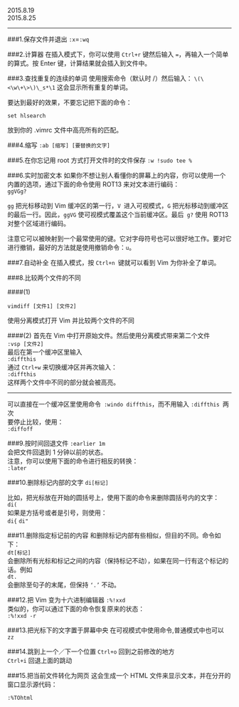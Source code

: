 2015.8.19    
2015.8.25

---

###1.保存文件并退出
`:x`=`:wq`

###2.计算器
在插入模式下，你可以使用 `Ctrl+r` 键然后输入 `=`，再输入一个简单的算式。按 Enter 键，计算结果就会插入到文件中。

###3.查找重复的连续的单词
使用搜索命令（默认时 /）然后输入：
`\(\<\w\+\>\)\_s*\1`
这会显示所有重复的单词。

要达到最好的效果，不要忘记把下面的命令：

    set hlsearch
放到你的 .vimrc 文件中高亮所有的匹配。

###4.缩写
`:ab [缩写] [要替换的文字]`

###5.在你忘记用 root 方式打开文件时的文件保存
`:w !sudo tee %`

###6.实时加密文本
如果你不想让别人看懂你的屏幕上的内容，你可以使用一个内置的选项，通过下面的命令使用 ROT13 来对文本进行编码：        
`ggVGg?`    

`gg` 把光标移动到 Vim 缓冲区的第一行，`V `进入可视模式，`G` 把光标移动到缓冲区的最后一行。因此，`ggVG` 使可视模式覆盖这个当前缓冲区。最后` g?` 使用 ROT13 对整个区域进行编码。    

注意它可以被映射到一个最常使用的键。它对字母符号也可以很好地工作。要对它进行撤销，最好的方法就是使用撤销命令：`u`。    

###7.自动补全
在插入模式，按 `Ctrl+n `键就可以看到 Vim 为你补全了单词。

###8.比较两个文件的不同

####(1)

    vimdiff [文件1] [文件2]
使用分离模式打开 Vim 并比较两个文件的不同

####(2)
首先在 Vim 中打开原始文件。然后使用分离模式带来第二个文件    
`:vsp [文件2]`    
最后在第一个缓冲区里输入    
`:diffthis`    
通过 `Ctrl+w` 来切换缓冲区并再次输入：    
`:diffthis `   
这样两个文件中不同的部分就会被高亮。    

---

可以直接在一个缓冲区里使用命令` :windo diffthis`，而不用输入 `:diffthis `两次    
要停止比较，使用：    
`:diffoff  `  

###9.按时间回退文件
`:earlier 1m`    
会把文件回退到 1 分钟以前的状态。    
注意，你可以使用下面的命令进行相反的转换：    
`:later`    

###10.删除标记内部的文字
`di[标记]`    

比如，把光标放在开始的圆括号上，使用下面的命令来删除圆括号内的文字：    
`di(`    
如果是方括号或者是引号，则使用：    
`di{`	`di"`    

###11.删除指定标记前的内容
和删除标记内部有些相似，但目的不同。命令如下：        
`dt[标记]`    
会删除所有光标和标记之间的内容（保持标记不动），如果在同一行有这个标记的话。例如        
`dt. `       
会删除至句子的末尾，但保持 `‘.’` 不动。    

###12.把 Vim 变为十六进制编辑器
`:%!xxd`        
类似的，你可以通过下面的命令恢复原来的状态：    
`:%!xxd -r`    

###13.把光标下的文字置于屏幕中央
在可视模式中使用命令,普通模式中也可以        
`zz`

###14.跳到上一个／下一个位置
`Ctrl+o`
回到之前修改的地方    
`Ctrl+i`
回退上面的跳动

###15.把当前文件转化为网页
这会生成一个 HTML 文件来显示文本，并在分开的窗口显示源代码：    

    :%TOhtml

